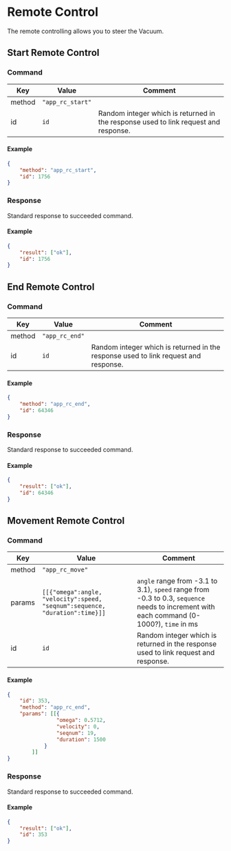 # Remote Control

The remote controlling allows you to steer the Vacuum.

## Start Remote Control

### Command

| Key    | Value            | Comment                                                                             |
| ------ | ---------------- | ----------------------------------------------------------------------------------- |
| method | `"app_rc_start"` |                                                                                     |
| id     | `id`             | Random integer which is returned in the response used to link request and response. |

#### Example

```json
{
    "method": "app_rc_start",
    "id": 1756
}
```

### Response

Standard response to succeeded command.

#### Example

```json
{
    "result": ["ok"],
    "id": 1756
}
```

## End Remote Control

### Command

| Key    | Value          | Comment                                                                             |
| ------ | -------------- | ----------------------------------------------------------------------------------- |
| method | `"app_rc_end"` |                                                                                     |
| id     | `id`           | Random integer which is returned in the response used to link request and response. |

#### Example

```json
{
    "method": "app_rc_end",
    "id": 64346
}
```

### Response

Standard response to succeeded command.

#### Example

```json
{
    "result": ["ok"],
    "id": 64346
}
```

## Movement Remote Control

### Command

| Key    | Value                                                                       | Comment                                                                                                                                  |
| ------ | --------------------------------------------------------------------------- | ---------------------------------------------------------------------------------------------------------------------------------------- |
| method | `"app_rc_move"`                                                             |                                                                                                                                          |
| params | `[[{"omega":angle, "velocity":speed, "seqnum":sequence, "duration":time}]]` | `angle` range from -3.1 to 3.1), `speed` range from -0.3 to 0.3, `sequence` needs to increment with each command (0-1000?), `time` in ms |
| id     | `id`                                                                        | Random integer which is returned in the response used to link request and response.                                                      |

#### Example

```json
{
    "id": 353,
    "method": "app_rc_end",
    "params": [[{
                "omega": 0.5712,
                "velocity": 0,
                "seqnum": 19,
                "duration": 1500
            }
        ]]
}
```

### Response

Standard response to succeeded command.

#### Example

```json
{
    "result": ["ok"],
    "id": 353
}
```
